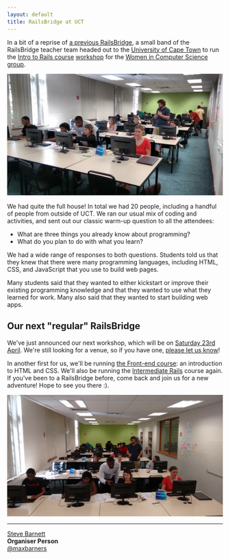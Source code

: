 ```yaml
---
layout: default
title: RailsBridge at UCT
---
```


In a bit of a reprise of [a previous RailsBridge](/2015/08/10/railsbridge-at-uct.html), a small band of the RailsBridge teacher team headed out to the [University of Cape Town](http://www.uct.ac.za/) to run the [Intro to Rails course](https://docs.railsbridgecapetown.org/intro-to-rails/) [workshop](https://www.facebook.com/events/175213616196460/)
 for the [Women in Computer Science group](https://www.facebook.com/Women.CS).

[![](/images/2016-04-uct/workshop1.jpg)](/images/2016-04-uct/workshop1.jpg)

We had quite the full house! In total we had 20 people, including a handful of people from outside of UCT. We ran our usual mix of coding and activities, and sent out our classic warm-up question to all the attendees:

*  What are three things you already know about programming?
* What do you plan to do with what you learn?

We had a wide range of responses to both questions. Students told us that they knew that there were many programming languages, including HTML, CSS, and JavaScript that you use to build web pages.

Many students said that they wanted to either kickstart or improve their existing programming knowledge and that they wanted to use what they learned for work. Many also said that they wanted to start building web apps.

## Our next "regular" RailsBridge

We've just announced our next workshop, which will be on [Saturday 23rd April](http://www.meetup.com/RailsBridge-Cape-Town/events/230170472/). We're still looking for a venue, so if you have one, [please let us know](mailto:hello@railsbridgecapetown.org)!

In another first for us, we'll be running [the Front-end course](https://docs.railsbridgecapetown.org/frontend/): an introduction to HTML and CSS. We'll also be running the [Intermediate Rails](https://docs.railsbridgecapetown.org/intermediate-rails/) course again. If you've been to a RailsBridge before, come back and join us for a new adventure! Hope to see you there :).

[![](/images/2016-04-uct/workshop2.jpg)](/images/2016-04-uct/workshop2.jpg)


---

[Steve Barnett](http://www.meetup.com/RailsBridge-Cape-Town/members/60870592/)<br />
**Organiser Person**<br />
[@maxbarners](http://twitter.com/maxbarners)
